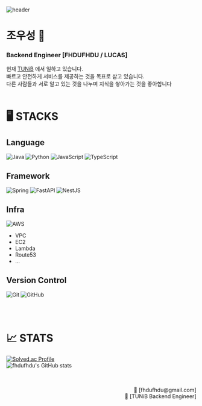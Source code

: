 <div align="left">
  </br>

  ![header](https://capsule-render.vercel.app/api?type=waving&color=auto&height=300&section=header&text=FHDUFHDU%20/%20LUCAS&fontSize=50&animation=fadeIn)

  # 조우성 🏅

  ### Backend Engineer [FHDUFHDU / LUCAS] 

  현재 [TUNiB](https://www.tunib.ai) 에서 일하고 있습니다.</br>
  빠르고 안전하게 서비스를 제공하는 것을 목표로 삼고 있습니다.</br>
  다른 사람들과 서로 알고 있는 것을 나누며 지식을 쌓아가는 것을 좋아합니다
  </br>
  </br>


  # 🖥️ STACKS

  ## Language
  ![Java](https://img.shields.io/badge/java-%23ED8B00.svg?style=for-the-badge&logo=openjdk&logoColor=white)
  ![Python](https://img.shields.io/badge/python-3670A0?style=for-the-badge&logo=python&logoColor=ffdd54)
  ![JavaScript](https://img.shields.io/badge/javascript-%23323330.svg?style=for-the-badge&logo=javascript&logoColor=%23F7DF1E)
  ![TypeScript](https://img.shields.io/badge/typescript-%23007ACC.svg?style=for-the-badge&logo=typescript&logoColor=white)
  ## Framework
  ![Spring](https://img.shields.io/badge/spring-%236DB33F.svg?style=for-the-badge&logo=spring&logoColor=white)
  ![FastAPI](https://img.shields.io/badge/FastAPI-005571?style=for-the-badge&logo=fastapi)
  ![NestJS](https://img.shields.io/badge/nestjs-%23E0234E.svg?style=for-the-badge&logo=nestjs&logoColor=white)
  ## Infra
  ![AWS](https://img.shields.io/badge/AWS-%23FF9900.svg?style=for-the-badge&logo=amazon-aws&logoColor=white)
  - VPC
  - EC2
  - Lambda
  - Route53
  - ...
  ## Version Control
  ![Git](https://img.shields.io/badge/git-%23F05033.svg?style=for-the-badge&logo=git&logoColor=white)
  ![GitHub](https://img.shields.io/badge/github-%23121011.svg?style=for-the-badge&logo=github&logoColor=white)
  
  </br>
  </br>

  # 📈 STATS
  [![Solved.ac Profile](http://mazassumnida.wtf/api/v2/generate_badge?boj=fhdufhdu)](https://solved.ac/fhdufhdu/) </br>
  ![fhdufhdu's GitHub stats](https://github-readme-stats.vercel.app/api?username=fhdufhdu&show_icons=true&theme=radical)

  <div align="right">
      </br>
      </br>
      <span>📩 [fhdufhdu@gmail.com]</span></br>
      <span>🏢 [TUNiB Backend Engineer]</span></br>
  </div>
</div>
